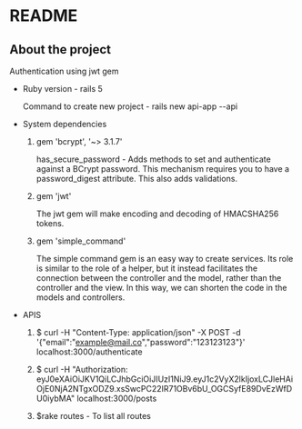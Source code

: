# README

## About the project

Authentication using jwt gem

* Ruby version - rails 5
  
  Command to create new project - rails new api-app --api
* System dependencies
  
  1. gem 'bcrypt', '~> 3.1.7' 
     
     has_secure_password - Adds methods to set and authenticate against a BCrypt password. This mechanism requires you to have a password_digest attribute. This also adds validations.
  
  2. gem 'jwt'
     
     The jwt gem will make encoding and decoding of HMACSHA256 tokens.
  
  3. gem 'simple_command'
     
     The simple command gem is an easy way to create services. Its role is similar to the role of a helper, but it instead facilitates the connection between the controller and the model, rather than the controller and the view. In this way, we can shorten the code in the models and controllers.

* APIS
  
  1. $ curl -H "Content-Type: application/json" -X POST -d '{"email":"example@mail.co","password":"123123123"}' localhost:3000/authenticate
  
  2. $ curl -H "Authorization: eyJ0eXAiOiJKV1QiLCJhbGciOiJIUzI1NiJ9.eyJ1c2VyX2lkIjoxLCJleHAiOjE0NjA2NTgxODZ9.xsSwcPC22IR71OBv6bU_OGCSyfE89DvEzWfDU0iybMA" localhost:3000/posts
  
  3. $rake routes - To list all routes
